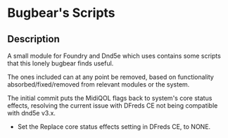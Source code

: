 # Bugbear's Scripts

## Description
A small module for Foundry and Dnd5e which uses contains some scripts that this lonely bugbear finds useful.

The ones included can at any point be removed, based on functionality absorbed/fixed/removed from relevant modules or the system.

The initial commit puts the MidiQOL flags back to system's core status effects, resolving the current issue with DFreds CE not being compatible with dnd5e v3.x.
- Set the Replace core status effects setting in DFreds CE, to NONE.
